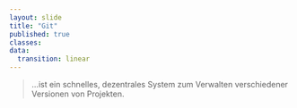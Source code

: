 ```yaml
---
layout: slide
title: "Git"
published: true
classes:
data:
  transition: linear
---
```


> ...ist ein schnelles, dezentrales System zum Verwalten verschiedener Versionen von Projekten.

<aside class="notes">
</aside>
